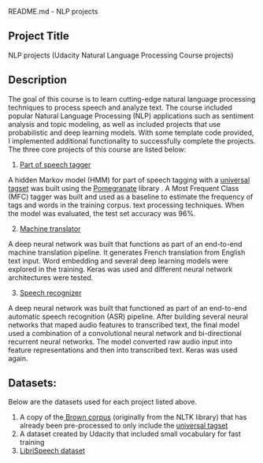 README.md - NLP projects


## **Project Title**

NLP projects (Udacity Natural Language Processing Course projects)


## **Description**

The goal of this course is to learn cutting-edge natural language processing techniques to process speech and analyze text. The course included popular Natural Language Processing (NLP) applications such as sentiment analysis and topic modeling, as well as included projects that use probabilistic and deep learning models. With some template code provided, I implemented additional functionality to successfully complete the projects. The three core projects of this course are listed below:

1. [Part of speech tagger](https://github.com/wolee101/ud-NLP_course/blob/master/1_HMM_tagger/README.md) 

A hidden Markov model (HMM) for part of speech tagging with a [universal tagset](http://www.petrovi.de/data/universal.pdf) was built using the [Pomegranate](https://github.com/jmschrei/pomegranate) library . A Most Frequent Class (MFC) tagger was built and used as a baseline to estimate the frequency of tags and words in the training corpus. text processing techniques. When the model was evaluated, the test set accuracy was 96%.


2. [Machine translator](https://github.com/wolee101/ud-NLP_course/blob/master/2_Machine_translator/README.md) 

A deep neural network was built that functions as part of an end-to-end machine translation pipeline. It generates French translation from English text input. Word embedding and several deep learning models were explored in the training. Keras was used and different neural network architectures were tested.


3. [Speech recognizer](https://github.com/wolee101/ud-NLP_course/blob/master/3_Speech_recognizer/README.md)  

A deep neural network was built that functioned as part of an end-to-end automatic speech recognition (ASR) pipeline. After building several neural networks that maped audio features to transcribed text, the final model used a combination of a convolutional neural network and bi-directional recurrent neural networks. The model converted raw audio input into feature representations and then into transcribed text. Keras was used again. 


## **Datasets:**

Below are the datasets used for each project listed above.
1. A copy of the[ Brown corpus](https://en.wikipedia.org/wiki/Brown_Corpus) (originally from the NLTK library) that has already been pre-processed to only include the [universal tagset](https://arxiv.org/pdf/1104.2086.pdf) 
2. A dataset created by Udacity that included small vocabulary for fast training
3. [LibriSpeech dataset](http://www.openslr.org/12/)
